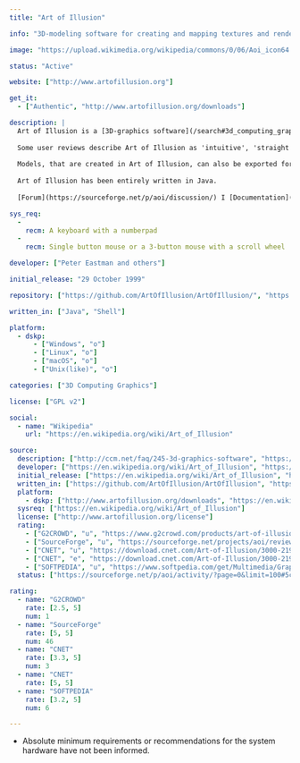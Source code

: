 ```yaml
---
title: "Art of Illusion"

info: "3D-modeling software for creating and mapping textures and rendering both, still images and animations."

image: "https://upload.wikimedia.org/wikipedia/commons/0/06/Aoi_icon64.png"

status: "Active"

website: ["http://www.artofillusion.org"]

get_it:
  - ["Authentic", "http://www.artofillusion.org/downloads"]

description: |
  Art of Illusion is a [3D-graphics software](/search#3d_computing_graphics), with similar intent of use as for example 3DS-Max or Maya of the commercial software packages or [Blender](/softwares/blender/) or [Wings 3D](/softwares/wings-3d/) on the freeware side. Though some sources seem to confuse 3D-modeling with CAD, Art of Illusion does not provide any CAD-features.
  
  Some user reviews describe Art of Illusion as 'intuitive', 'straight forward to learn' and 'good candidate for the first 3D modelling tool', while some characterize it as 'software for experienced CAD users' or taking plenty of time to figure out. For its capabilities it has been described 'powerful, comprehensive and extensible'.
  
  Models, that are created in Art of Illusion, can also be exported for 3D-printing in .stl format.
  
  Art of Illusion has been entirely written in Java.
  
  [Forum](https://sourceforge.net/p/aoi/discussion/) I [Documentation](http://www.artofillusion.org/documentation) I [FAQ](http://www.artofillusion.org/faq)

sys_req:
  -
    recm: A keyboard with a numberpad
  -
    recm: Single button mouse or a 3-button mouse with a scroll wheel

developer: ["Peter Eastman and others"]

initial_release: "29 October 1999"

repository: ["https://github.com/ArtOfIllusion/ArtOfIllusion/", "https://sourceforge.net/projects/aoi/"]

written_in: ["Java", "Shell"]

platform:
  - dskp:
      - ["Windows", "o"]
      - ["Linux", "o"]
      - ["macOS", "o"]
      - ["Unix(like)", "o"]

categories: ["3D Computing Graphics"]

license: ["GPL v2"]

social:
  - name: "Wikipedia"
    url: "https://en.wikipedia.org/wiki/Art_of_Illusion"

source:
  description: ["http://ccm.net/faq/245-3d-graphics-software", "https://www.3dprinter.net/art-illusion-review", "https://www.sculpteo.com/blog/2017/04/05/top-19-of-the-best-free-cad-software/", "http://reprap.org/wiki/Art_of_illusion", "http://www.artofillusion.org/docs/AoI%20Manual/contents.html", "http://saisa.eu/blogs/Guidance/?p=1244", "http://www.macworld.co.uk/download/audio-video-photo/art-illusion-303-3330331/", "https://sourceforge.net/p/aoi/wiki/Home/"]
  developer: ["https://en.wikipedia.org/wiki/Art_of_Illusion", "https://sourceforge.net/projects/aoi/", "https://github.com/ArtOfIllusion/ArtOfIllusion/graphs/contributors", "https://sourceforge.net/p/aoi/wiki/Home/"]
  initial_release: ["https://en.wikipedia.org/wiki/Art_of_Illusion", "https://sourceforge.net/projects/aoi/files/ArtOfIllusion/", "http://www.artofillusion.org/history"]
  written_in: ["https://github.com/ArtOfIllusion/ArtOfIllusion", "https://en.wikipedia.org/wiki/Art_of_Illusion", ""]
  platform:
    - dskp: ["http://www.artofillusion.org/downloads", "https://en.wikipedia.org/wiki/Art_of_Illusion"]
  sysreq: ["https://en.wikipedia.org/wiki/Art_of_Illusion"]
  license: ["http://www.artofillusion.org/license"]
  rating:
    - ["G2CROWD", "u", "https://www.g2crowd.com/products/art-of-illusion/reviews"]
    - ["SourceForge", "u", "https://sourceforge.net/projects/aoi/reviews/"]
    - ["CNET", "u", "https://download.cnet.com/Art-of-Illusion/3000-2191_4-35319.html"]
    - ["CNET", "e", "https://download.cnet.com/Art-of-Illusion/3000-2191_4-35319.html"]
    - ["SOFTPEDIA", "u", "https://www.softpedia.com/get/Multimedia/Graphic/Graphic-Editors/Art-of-Illusion.shtml"]
  status: ["https://sourceforge.net/p/aoi/activity/?page=0&limit=100#5c21dbd6ee24ca4d526b7563"]

rating:
  - name: "G2CROWD"
    rate: [2.5, 5]
    num: 1
  - name: "SourceForge"
    rate: [5, 5]
    num: 46
  - name: "CNET"
    rate: [3.3, 5]
    num: 3
  - name: "CNET"
    rate: [5, 5]
  - name: "SOFTPEDIA"
    rate: [3.2, 5]
    num: 6

---
```

* Absolute minimum requirements or recommendations for the system hardware have not been informed.
